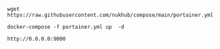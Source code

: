 ```
wget https://raw.githubusercontent.com/nukhub/compose/main/portainer.yml
```
```
docker-compose -f portainer.yml up  -d
```
```
http://0.0.0.0:9000
```
